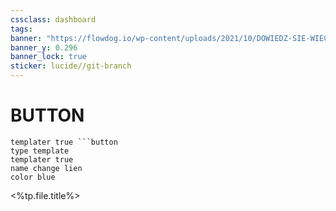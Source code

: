 ```yaml
---
cssclass: dashboard
tags: 
banner: "https://flowdog.io/wp-content/uploads/2021/10/DOWIEDZ-SIE-WIECEJ86.png"
banner_y: 0.296
banner_lock: true
sticker: lucide//git-branch
---
```


# BUTTON

```button
templater true ```button
type template
templater true
name change lien 
color blue
```


<%tp.file.title%>



